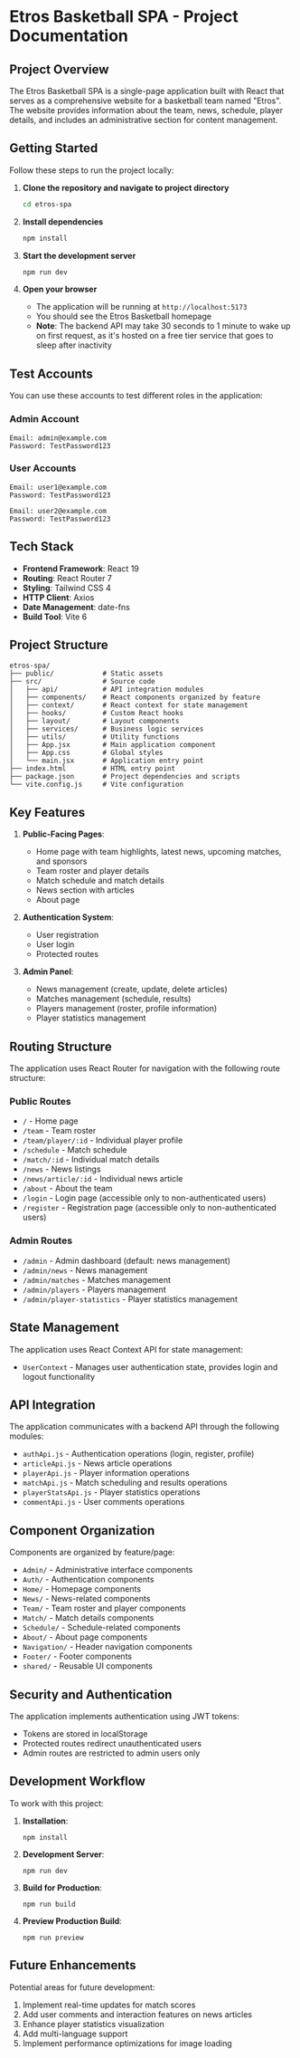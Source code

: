 # Etros Basketball SPA - Project Documentation

## Project Overview

The Etros Basketball SPA is a single-page application built with React that serves as a comprehensive website for a basketball team named "Etros". The website provides information about the team, news, schedule, player details, and includes an administrative section for content management.

## Getting Started

Follow these steps to run the project locally:

1. **Clone the repository and navigate to project directory**

   ```bash
   cd etros-spa
   ```

2. **Install dependencies**

   ```bash
   npm install
   ```

3. **Start the development server**

   ```bash
   npm run dev
   ```

4. **Open your browser**

   - The application will be running at `http://localhost:5173`
   - You should see the Etros Basketball homepage
   - **Note**: The backend API may take 30 seconds to 1 minute to wake up on first request, as it's hosted on a free tier service that goes to sleep after inactivity

## Test Accounts

You can use these accounts to test different roles in the application:

### Admin Account

```
Email: admin@example.com
Password: TestPassword123
```

### User Accounts

```
Email: user1@example.com
Password: TestPassword123
```

```
Email: user2@example.com
Password: TestPassword123
```

## Tech Stack

- **Frontend Framework**: React 19
- **Routing**: React Router 7
- **Styling**: Tailwind CSS 4
- **HTTP Client**: Axios
- **Date Management**: date-fns
- **Build Tool**: Vite 6

## Project Structure

```
etros-spa/
├── public/            # Static assets
├── src/               # Source code
│   ├── api/           # API integration modules
│   ├── components/    # React components organized by feature
│   ├── context/       # React context for state management
│   ├── hooks/         # Custom React hooks
│   ├── layout/        # Layout components
│   ├── services/      # Business logic services
│   ├── utils/         # Utility functions
│   ├── App.jsx        # Main application component
│   ├── App.css        # Global styles
│   └── main.jsx       # Application entry point
├── index.html         # HTML entry point
├── package.json       # Project dependencies and scripts
└── vite.config.js     # Vite configuration
```

## Key Features

1. **Public-Facing Pages**:

   - Home page with team highlights, latest news, upcoming matches, and sponsors
   - Team roster and player details
   - Match schedule and match details
   - News section with articles
   - About page

2. **Authentication System**:

   - User registration
   - User login
   - Protected routes

3. **Admin Panel**:
   - News management (create, update, delete articles)
   - Matches management (schedule, results)
   - Players management (roster, profile information)
   - Player statistics management

## Routing Structure

The application uses React Router for navigation with the following route structure:

### Public Routes

- `/` - Home page
- `/team` - Team roster
- `/team/player/:id` - Individual player profile
- `/schedule` - Match schedule
- `/match/:id` - Individual match details
- `/news` - News listings
- `/news/article/:id` - Individual news article
- `/about` - About the team
- `/login` - Login page (accessible only to non-authenticated users)
- `/register` - Registration page (accessible only to non-authenticated users)

### Admin Routes

- `/admin` - Admin dashboard (default: news management)
- `/admin/news` - News management
- `/admin/matches` - Matches management
- `/admin/players` - Players management
- `/admin/player-statistics` - Player statistics management

## State Management

The application uses React Context API for state management:

- `UserContext` - Manages user authentication state, provides login and logout functionality

## API Integration

The application communicates with a backend API through the following modules:

- `authApi.js` - Authentication operations (login, register, profile)
- `articleApi.js` - News article operations
- `playerApi.js` - Player information operations
- `matchApi.js` - Match scheduling and results operations
- `playerStatsApi.js` - Player statistics operations
- `commentApi.js` - User comments operations

## Component Organization

Components are organized by feature/page:

- `Admin/` - Administrative interface components
- `Auth/` - Authentication components
- `Home/` - Homepage components
- `News/` - News-related components
- `Team/` - Team roster and player components
- `Match/` - Match details components
- `Schedule/` - Schedule-related components
- `About/` - About page components
- `Navigation/` - Header navigation components
- `Footer/` - Footer components
- `shared/` - Reusable UI components

## Security and Authentication

The application implements authentication using JWT tokens:

- Tokens are stored in localStorage
- Protected routes redirect unauthenticated users
- Admin routes are restricted to admin users only

## Development Workflow

To work with this project:

1. **Installation**:

   ```
   npm install
   ```

2. **Development Server**:

   ```
   npm run dev
   ```

3. **Build for Production**:

   ```
   npm run build
   ```

4. **Preview Production Build**:
   ```
   npm run preview
   ```

## Future Enhancements

Potential areas for future development:

1. Implement real-time updates for match scores
2. Add user comments and interaction features on news articles
3. Enhance player statistics visualization
4. Add multi-language support
5. Implement performance optimizations for image loading
